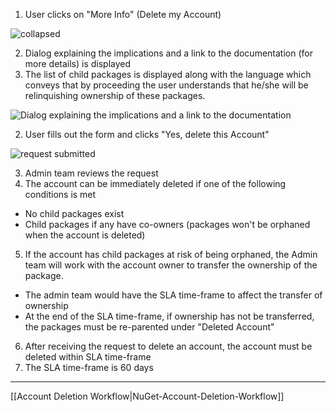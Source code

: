 1. User clicks on "More Info" (Delete my Account)

![collapsed](https://github.com/NuGet/Home/blob/dev/resources/AccountDeletionWorkflow/Account%20Page%20-%20Delete%20account%20collapsed.png)

2. Dialog explaining the implications and a link to the documentation (for more details) is displayed
3. The list of child packages is displayed along with the language which conveys that by proceeding the user understands that he/she will be relinquishing ownership of these packages.

![Dialog explaining the implications and a link to the documentation](https://github.com/NuGet/Home/blob/dev/resources/AccountDeletionWorkflow/Account%20Page%20-%20Delete%20account%20expanded%20-%20request.png)

2. User fills out the form and clicks "Yes, delete this Account"

![request submitted](https://github.com/NuGet/Home/blob/dev/resources/AccountDeletionWorkflow/Account%20Page%20-%20Delete%20account%20expanded%20-%20request%20submitted.png?raw=true)

3. Admin team reviews the request
4. The account can be immediately deleted if one of the following conditions is met
 * No child packages exist
 * Child packages if any have co-owners (packages won't be orphaned when the account is deleted)
5. If the account has child packages at risk of being orphaned, the Admin team will work with the account owner to transfer the ownership of the package.
 * The admin team would have the SLA time-frame to affect the transfer of ownership
 * At the end of the SLA time-frame, if ownership has not be transferred, the packages must be re-parented under "Deleted Account"
6. After receiving the request to delete an account, the account must be deleted within SLA time-frame
7. The SLA time-frame is 60 days 


***

[[Account Deletion Workflow|NuGet-Account-Deletion-Workflow]]
 
